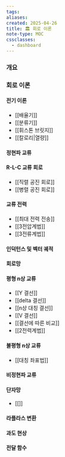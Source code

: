 ```yaml
---
tags:
aliases: 
created: 2025-04-26
title: 🏛️ 회로 이론
note-type: MOC
cssclasses:
  - dashboard
---
```


### 개요

### 회로 이론

#### 전기 이론
- [[배율기]]
- [[분류기]]
- [[휘스톤 브릿지]]
- [[칼로리|열량]]

#### 정현파 교류


#### R-L-C 교류 회로

- [[직렬 공진 회로]]
- [[병렬 공진 회로]]

#### 교류 전력

- [[최대 전력 전송]]
- [[3전압계법]]
- [[3전류계법]]

#### 인덕턴스 및 벡터 궤적



#### 회로망

#### 평형 n상 교류

- [[Y 결선]]
- [[delta 결선]]
- [[n상 대칭 결선]]
- [[V 결선]]
- [[결선에 따른 비교]]
- [[2전력계법]]


#### 불평형 n상 교류

- [[대칭 좌표법]]


#### 비정현파 교류

#### 단자망

- [[]]

#### 라플라스 변환

#### 과도 현상

#### 전달 함수